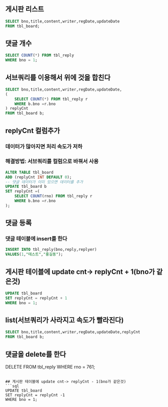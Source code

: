 ## 게시판 리스트
```sql
SELECT bno,title,content,writer,regDate,updateDate 
FROM tbl_board;
```

## 댓글 개수
```sql
SELECT COUNT(*) FROM tbl_reply
WHERE bno = 1;
```

## 서브쿼리를 이용해서 위에 것을 합친다
```sql
SELECT bno,title,content,writer,regDate,updateDate,
(
	SELECT COUNT(*) FROM tbl_reply r
	WHERE b.bno =r.bno 
) replyCnt
FROM tbl_board b;
```

## replyCnt 컬럼추가
### 데이터가 많아지면 처리 속도가 저하
### 해결방법: 서브쿼리를 컬럼으로 바꿔서 사용
```sql
ALTER TABLE tbl_board
ADD (replyCnt INT DEFAULT 0);
-- 댓글 데이터가 이미 있으면 데이터를 추가
UPDATE tbl_board b
SET replyCnt =(
	SELECT COUNT(rno) FROM tbl_reply r
	WHERE b.bno =r.bno
);
```

## 댓글 등록
### 댓글 테이블에 insert를 한다
```sql
INSERT INTO tbl_reply(bno,reply,replyer)
VALUES(1,"테스트","홍길동");
```

## 게시판 테이블에 update cnt-> replyCnt + 1(bno가 같은것)
```sql
UPDATE tbl_board 
SET replyCnt = replyCnt + 1
WHERE bno = 1;
```

## list(서브쿼리가 사라지고 속도가 빨라진다)
```sql
SELECT bno,title,content,writer,regDate,updateDate,replyCnt
FROM tbl_board b;
```

## 댓글을 delete를 한다
DELETE FROM tbl_reply
WHERE rno = 761;
```

## 게시판 테이블에 update cnt-> replyCnt - 1(bno가 같은것)
```sql
UPDATE tbl_board
SET replyCnt = replyCnt -1
WHERE bno = 1;
```